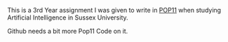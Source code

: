 This is a 3rd Year assignment I was given to write in [POP11](https://en.wikipedia.org/wiki/POP-11) when studying Artificial Intelligence in Sussex University.

Github needs a bit more Pop11 Code on it.
